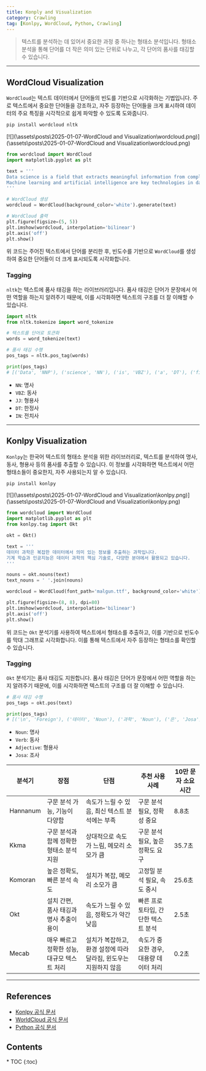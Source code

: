 ```yaml
---
title: Konply and Visualization
category: Crawling
tag: [Konlpy, WordCloud, Python, Crawling]
---
```


> 텍스트를 분석하는 데 있어서 중요한 과정 중 하나는 형태소 분석입니다. 형태소 분석을 통해 단어를 더 작은 의미 있는 단위로 나누고, 각 단어의 품사를 태깅할 수 있습니다. 

---

## WordCloud Visualization
`WordCloud`는 텍스트 데이터에서 단어들의 빈도를 기반으로 시각화하는 기법입니다. 주로 텍스트에서 중요한 단어들을 강조하고, 자주 등장하는 단어들을 크게 표시하여 데이터의 주요 특징을 시각적으로 쉽게 파악할 수 있도록 도와줍니다.

```bash
pip install wordcloud nltk
```

[![](\assets\posts\2025-01-07-WordCloud and Visualization\wordcloud.png)](\assets\posts\2025-01-07-WordCloud and Visualization\wordcloud.png)
```python
from wordcloud import WordCloud
import matplotlib.pyplot as plt

text = '''
Data science is a field that extracts meaningful information from complex data.
Machine learning and artificial intelligence are key technologies in data science, used in various fields.
'''

# WordCloud 생성
wordcloud = WordCloud(background_color='white').generate(text)

# WordCloud 출력
plt.figure(figsize=(5, 5))
plt.imshow(wordcloud, interpolation='bilinear')
plt.axis('off')
plt.show()
```
위 코드는 주어진 텍스트에서 단어를 분리한 후, 빈도수를 기반으로 `WordCloud`를 생성하여 중요한 단어들이 더 크게 표시되도록 시각화합니다.

### Tagging
`nltk`는 텍스트에 품사 태깅을 하는 라이브러리입니다. 품사 태깅은 단어가 문장에서 어떤 역할을 하는지 알려주기 때문에, 이를 시각화하면 텍스트의 구조를 더 잘 이해할 수 있습니다.

```python
import nltk
from nltk.tokenize import word_tokenize

# 텍스트를 단어로 토큰화
words = word_tokenize(text)

# 품사 태깅 수행
pos_tags = nltk.pos_tag(words)

print(pos_tags)
# [('Data', 'NNP'), ('science', 'NN'), ('is', 'VBZ'), ('a', 'DT'), ('field', 'NN'), ('that', 'WDT'), ('extracts', 'VBZ'), ('meaningful', 'JJ'), ('information', 'NN'), ('from', 'IN'), ('complex', 'JJ'), ('data', 'NNS'), ('.', '.'), ('Machine', 'NNP'), ('learning', 'NN'), ('and', 'CC'), ('artificial', 'JJ'), ('intelligence', 'NN'), ('are', 'VBP'), ('key', 'JJ'), ('technologies', 'NNS'), ('in', 'IN'), ('data', 'NNS'), ('science', 'NN'), (',', ','), ('used', 'VBN'), ('in', 'IN'), ('various', 'JJ'), ('fields', 'NNS'), ('.', '.')] 
```
- `NN`: 명사
- `VBZ`: 동사
- `JJ`: 형용사
- `DT`: 한정사
- `IN`: 전치사

---

## Konlpy Visualization
`Konlpy`는 한국어 텍스트의 형태소 분석을 위한 라이브러리로, 텍스트를 분석하여 명사, 동사, 형용사 등의 품사를 추출할 수 있습니다. 이 정보를 시각화하면 텍스트에서 어떤 형태소들이 중요한지, 자주 사용되는지 알 수 있습니다.

```bash
pip install konlpy
```

[![](\assets\posts\2025-01-07-WordCloud and Visualization\konlpy.png)](\assets\posts\2025-01-07-WordCloud and Visualization\konlpy.png)
```python
from wordcloud import WordCloud
import matplotlib.pyplot as plt
from konlpy.tag import Okt

okt = Okt()

text = '''
데이터 과학은 복잡한 데이터에서 의미 있는 정보를 추출하는 과학입니다.
기계 학습과 인공지능은 데이터 과학의 핵심 기술로, 다양한 분야에서 활용되고 있습니다.
'''

nouns = okt.nouns(text)
text_nouns = ' '.join(nouns)

wordcloud = WordCloud(font_path='malgun.ttf', background_color='white').generate(text_nouns)

plt.figure(figsize=(8, 8), dpi=80)
plt.imshow(wordcloud, interpolation='bilinear')
plt.axis('off')
plt.show()
```

위 코드는 `Okt` 분석기를 사용하여 텍스트에서 형태소를 추출하고, 이를 기반으로 빈도수를 막대 그래프로 시각화합니다. 이를 통해 텍스트에서 자주 등장하는 형태소를 확인할 수 있습니다.

### Tagging
`Okt` 분석기는 품사 태깅도 지원합니다. 품사 태깅은 단어가 문장에서 어떤 역할을 하는지 알려주기 때문에, 이를 시각화하면 텍스트의 구조를 더 잘 이해할 수 있습니다.

```python
# 품사 태깅 수행
pos_tags = okt.pos(text)

print(pos_tags)
# [('\n', 'Foreign'), ('데이터', 'Noun'), ('과학', 'Noun'), ('은', 'Josa'), ('복잡한', 'Adjective'), ('데이터', 'Noun'), ('에서', 'Josa'), ('의미', 'Noun'), ('있는', 'Adjective'), ('정보', 'Noun'), ('를', 'Josa'), ('추출', 'Noun'), ('하는', 'Verb'), ('과학', 'Noun'), ('입니다', 'Adjective'), ('.', 'Punctuation'), ('\n', 'Foreign'), ('기계', 'Noun'), ('학습', 'Noun'), ('과', 'Josa'), ('인공', 'Noun'), ('지능', 'Noun'), ('은', 'Josa'), ('데이터', 'Noun'), ('과학', 'Noun'), ('의', 'Josa'), ('핵심', 'Noun'), ('기술', 'Noun'), ('로', 'Josa'), (',', 'Punctuation'), ('다양한', 'Adjective'), ('분야', 'Noun'), ('에서', 'Josa'), ('활용', 'Noun'), ('되고', 'Verb'), ('있습니다', 'Adjective'), ('.', 'Punctuation'), ('\n', 'Foreign')]
```
- `Noun`: 명사
- `Verb`: 동사
- `Adjective`: 형용사
- `Josa`: 조사

| 분석기 | 장점 | 단점 | 추천 사용 사례 | 10만 문자 소요시간 |
| - | - | - | - | - |
| Hannanum | 구문 분석 가능, 기능이 다양함 | 속도가 느릴 수 있음, 최신 텍스트 분석에는 부족	 | 구문 분석 필요, 정확성 중요 | 8.8초 |
| Kkma | 구문 분석과 함께 정확한 형태소 분석 지원 | 상대적으로 속도가 느림, 메모리 소모가 큼 | 구문 분석 필요, 높은 정확도 요구 | 35.7초 |
| Komoran | 높은 정확도, 빠른 분석 속도 | 설치가 복잡, 메모리 소모가 큼 | 고정밀 분석 필요, 속도 중시 | 25.6초 |
| Okt	| 설치 간편, 품사 태깅과 명사 추출이 용이 | 속도가 느릴 수 있음, 정확도가 약간 낮음 | 빠른 프로토타입, 간단한 텍스트 분석 | 2.5초 |
| Mecab	| 매우 빠르고 정확한 성능, 대규모 텍스트 처리 | 설치가 복잡하고, 환경 설정에 따라 달라짐, 윈도우는 지원하지 않음 | 속도가 중요한 경우, 대용량 데이터 처리 | 0.2초 |

---

## References
- [Konlpy 공식 문서](https://konlpy.org/en/latest/)
- [WorldCloud 공식 문서](https://github.com/amueller/word_cloud/)
- [Python 공식 문서](https://docs.python.org/3/)

<nav class='post-toc' markdown='1'>
  <h2>Contents</h2>
* TOC
{:toc}
</nav>
